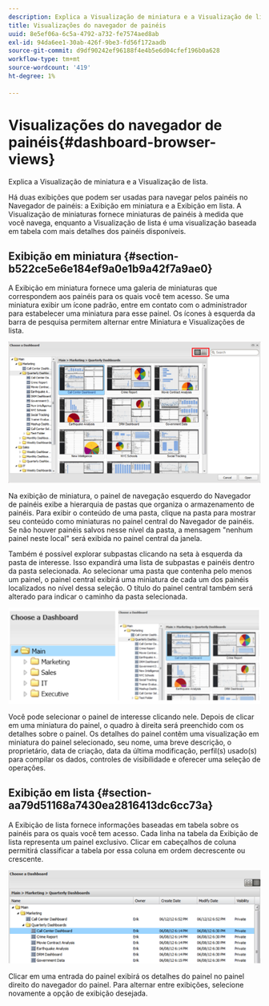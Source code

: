 ```yaml
---
description: Explica a Visualização de miniatura e a Visualização de lista.
title: Visualizações do navegador de painéis
uuid: 8e5ef06a-6c5a-4792-a732-fe7574aed8ab
exl-id: 94da6ee1-30ab-426f-9be3-fd56f172aadb
source-git-commit: d9df90242ef96188f4e4b5e6d04cfef196b0a628
workflow-type: tm+mt
source-wordcount: '419'
ht-degree: 1%

---
```


# Visualizações do navegador de painéis{#dashboard-browser-views}

Explica a Visualização de miniatura e a Visualização de lista.

Há duas exibições que podem ser usadas para navegar pelos painéis no Navegador de painéis: a Exibição em miniatura e a Exibição em lista. A Visualização de miniaturas fornece miniaturas de painéis à medida que você navega, enquanto a Visualização de lista é uma visualização baseada em tabela com mais detalhes dos painéis disponíveis.

## Exibição em miniatura {#section-b522ce5e6e184ef9a0e1b9a42f7a9ae0}

A Exibição em miniatura fornece uma galeria de miniaturas que correspondem aos painéis para os quais você tem acesso. Se uma miniatura exibir um ícone padrão, entre em contato com o administrador para estabelecer uma miniatura para esse painel. Os ícones à esquerda da barra de pesquisa permitem alternar entre Miniatura e Visualizações de lista.

![](assets/thumbnail.png)

Na exibição de miniatura, o painel de navegação esquerdo do Navegador de painéis exibe a hierarquia de pastas que organiza o armazenamento de painéis. Para exibir o conteúdo de uma pasta, clique na pasta para mostrar seu conteúdo como miniaturas no painel central do Navegador de painéis. Se não houver painéis salvos nesse nível da pasta, a mensagem &quot;nenhum painel neste local&quot; será exibida no painel central da janela.

Também é possível explorar subpastas clicando na seta à esquerda da pasta de interesse. Isso expandirá uma lista de subpastas e painéis dentro da pasta selecionada. Ao selecionar uma pasta que contenha pelo menos um painel, o painel central exibirá uma miniatura de cada um dos painéis localizados no nível dessa seleção. O título do painel central também será alterado para indicar o caminho da pasta selecionada.

![](assets/choose_a_dashboard2.png)

Você pode selecionar o painel de interesse clicando nele. Depois de clicar em uma miniatura do painel, o quadro à direita será preenchido com os detalhes sobre o painel. Os detalhes do painel contêm uma visualização em miniatura do painel selecionado, seu nome, uma breve descrição, o proprietário, data de criação, data da última modificação, perfil(s) usado(s) para compilar os dados, controles de visibilidade e oferecer uma seleção de operações.

## Exibição em lista {#section-aa79d51168a7430ea2816413dc6cc73a}

A Exibição de lista fornece informações baseadas em tabela sobre os painéis para os quais você tem acesso. Cada linha na tabela da Exibição de lista representa um painel exclusivo. Clicar em cabeçalhos de coluna permitirá classificar a tabela por essa coluna em ordem decrescente ou crescente.

![](assets/list_view.png)

Clicar em uma entrada do painel exibirá os detalhes do painel no painel direito do navegador do painel. Para alternar entre exibições, selecione novamente a opção de exibição desejada.
